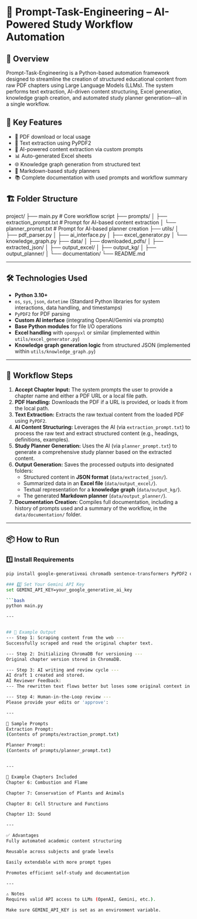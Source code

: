 # 🧠 Prompt-Task-Engineering – AI-Powered Study Workflow Automation

## 📌 Overview

Prompt-Task-Engineering is a Python-based automation framework designed to streamline the creation of structured educational content from raw PDF chapters using Large Language Models (LLMs). The system performs text extraction, AI-driven content structuring, Excel generation, knowledge graph creation, and automated study planner generation—all in a single workflow.

## 🚀 Key Features

- 🔽 PDF download or local usage
- 📄 Text extraction using PyPDF2
- 🤖 AI-powered content extraction via custom prompts
- 📊 Auto-generated Excel sheets
- 🌐 Knowledge graph generation from structured text
- 📝 Markdown-based study planners
- 📚 Complete documentation with used prompts and workflow summary

## 🏗️ Folder Structure

project/
├── main.py # Core workflow script
├── prompts/
│ ├── extraction_prompt.txt # Prompt for AI-based content extraction
│ └── planner_prompt.txt # Prompt for AI-based planner creation
├── utils/
│ ├── pdf_parser.py
│ ├── ai_interface.py
│ ├── excel_generator.py
│ └── knowledge_graph.py
├── data/
│ ├── downloaded_pdfs/
│ ├── extracted_json/
│ ├── output_excel/
│ ├── output_kg/
│ ├── output_planner/
│ └── documentation/
└── README.md


---

## 🛠️ Technologies Used

* **Python 3.10+**
* `os`, `sys`, `json`, `datetime` (Standard Python libraries for system interactions, data handling, and timestamps)
* `PyPDF2` for PDF parsing
* **Custom AI interface** (integrating OpenAI/Gemini via prompts)
* **Base Python modules** for file I/O operations
* **Excel handling** with `openpyxl` or similar (implemented within `utils/excel_generator.py`)
* **Knowledge graph generation logic** from structured JSON (implemented within `utils/knowledge_graph.py`)

---

## 🔁 Workflow Steps

1.  **Accept Chapter Input:** The system prompts the user to provide a chapter name and either a PDF URL or a local file path.
2.  **PDF Handling:** Downloads the PDF if a URL is provided, or loads it from the local path.
3.  **Text Extraction:** Extracts the raw textual content from the loaded PDF using `PyPDF2`.
4.  **AI Content Structuring:** Leverages the AI (via `extraction_prompt.txt`) to process the raw text and extract structured content (e.g., headings, definitions, examples).
5.  **Study Planner Generation:** Uses the AI (via `planner_prompt.txt`) to generate a comprehensive study planner based on the extracted content.
6.  **Output Generation:** Saves the processed outputs into designated folders:
    * Structured content in **JSON format** (`data/extracted_json/`).
    * Summarized data in an **Excel file** (`data/output_excel/`).
    * Textual representation for a **knowledge graph** (`data/output_kg/`).
    * The generated **Markdown planner** (`data/output_planner/`).
7.  **Documentation Creation:** Compiles full documentation, including a history of prompts used and a summary of the workflow, in the `data/documentation/` folder.

---

## 📦 How to Run

### 1️⃣ Install Requirements
```bash
pip install google-generativeai chromadb sentence-transformers PyPDF2 openpyxl

### 2️⃣ Set Your Gemini API Key
set GEMINI_API_KEY=your_google_generative_ai_key

```bash
python main.py

---


## 🧾 Example Output
--- Step 1: Scraping content from the web ---
Successfully scraped and read the original chapter text.

--- Step 2: Initializing ChromaDB for versioning ---
Original chapter version stored in ChromaDB.

--- Step 3: AI writing and review cycle ---
AI draft 1 created and stored.
AI Reviewer Feedback:
--- The rewritten text flows better but loses some original context in paragraph 2. Consider restoring the metaphors. ---

--- Step 4: Human-in-the-Loop review ---
Please provide your edits or 'approve':

---

📄 Sample Prompts
Extraction Prompt:
(Contents of prompts/extraction_prompt.txt)

Planner Prompt:
(Contents of prompts/planner_prompt.txt)


---

📌 Example Chapters Included
Chapter 6: Combustion and Flame

Chapter 7: Conservation of Plants and Animals

Chapter 8: Cell Structure and Functions

Chapter 13: Sound

---

✅ Advantages
Fully automated academic content structuring

Reusable across subjects and grade levels

Easily extendable with more prompt types

Promotes efficient self-study and documentation

---

⚠️ Notes
Requires valid API access to LLMs (OpenAI, Gemini, etc.).

Make sure GEMINI_API_KEY is set as an environment variable.

